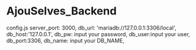 # AjouSelves_Backend


config.js 
server_port: 3000,
db_url: 'mariadb://127.0.0.1:3306/local',
db_host:'127.0.0.1',
db_pw: input your password,
db_user:input your user,
db_port:3306, 
db_name: input your DB_NAME,
